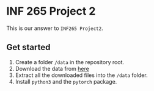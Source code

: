 # INF 265 Project 2
This is our answer to `INF265 Project2`.

## Get started
1. Create a folder `/data` in the repository root.
2. Download the data from [here](https://universityofbergen-my.sharepoint.com/personal/natacha_galmiche_uib_no/_layouts/15/onedrive.aspx?id=%2Fpersonal%2Fnatacha%5Fgalmiche%5Fuib%5Fno%2FDocuments%2FINF265v23%2DProject2&ga=1)
3. Extract all the downloaded files into the `/data` folder.
4. Install `python3` and the `pytorch` package.